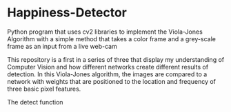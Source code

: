 # Happiness-Detector
Python program that uses cv2 libraries to implement the Viola-Jones Algorithm with a simple method that takes a color frame and a grey-scale frame as an input from a live web-cam

This repository is a first in a series of three that display my understanding of Computer Vision and how different networks create different results of detection.  In this Viola-Jones algorithm, the images are compared to a network with weights that are positioned to the location and frequency of three basic pixel features.  

The detect function 
